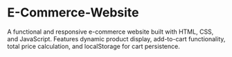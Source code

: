 # E-Commerce-Website
A functional and responsive e-commerce website built with HTML, CSS, and JavaScript. Features dynamic product display, add-to-cart functionality, total price calculation, and localStorage for cart persistence.
